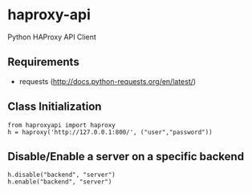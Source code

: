 haproxy-api
===========

Python HAProxy API Client


Requirements
------------

- requests (http://docs.python-requests.org/en/latest/)


Class Initialization
--------------------

```
from haproxyapi import haproxy
h = haproxy('http://127.0.0.1:800/', ("user","password"))
```


Disable/Enable a server on a specific backend
---------------------------------------------

```
h.disable("backend", "server")
h.enable("backend", "server")
```
